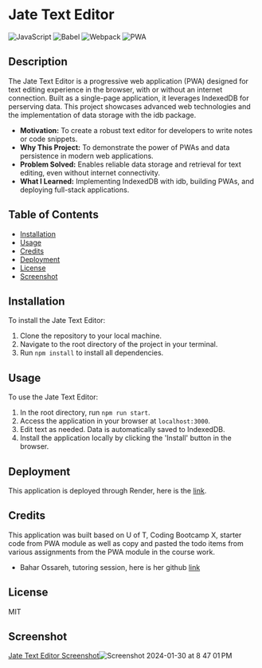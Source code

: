 # Jate Text Editor

![JavaScript](https://img.shields.io/badge/JavaScript-F7DF1E?style=for-the-badge&logo=javascript&logoColor=black)
![Babel](https://img.shields.io/badge/Babel-F9DC3e?style=for-the-badge&logo=babel&logoColor=black)
![Webpack](https://img.shields.io/badge/Webpack-8DD6F9?style=for-the-badge&logo=webpack&logoColor=black)
![PWA](https://img.shields.io/badge/PWA-5A0FC8?style=for-the-badge&logo=pwa&logoColor=white)

## Description

The Jate Text Editor is a progressive web application (PWA) designed for text editing experience in the browser, with or without an internet connection. Built as a single-page application, it leverages IndexedDB for perserving data. This project showcases advanced web technologies and the implementation of data storage with the idb package.

- **Motivation:** To create a robust text editor for developers to write notes or code snippets.
- **Why This Project:** To demonstrate the power of PWAs and data persistence in modern web applications.
- **Problem Solved:** Enables reliable data storage and retrieval for text editing, even without internet connectivity.
- **What I Learned:** Implementing IndexedDB with idb, building PWAs, and deploying full-stack applications.

## Table of Contents

- [Installation](#installation)
- [Usage](#usage)
- [Credits](#credits)
- [Deployment](#deployment)
- [License](#license)
- [Screenshot](#screenshot)

## Installation

To install the Jate Text Editor:

1. Clone the repository to your local machine.
2. Navigate to the root directory of the project in your terminal.
3. Run `npm install` to install all dependencies.

## Usage

To use the Jate Text Editor:

1. In the root directory, run `npm run start`.
2. Access the application in your browser at `localhost:3000`.
3. Edit text as needed. Data is automatically saved to IndexedDB.
4. Install the application locally by clicking the 'Install' button in the browser.


## Deployment

This application is deployed through Render, here is the [link](https://jate-text-editor-z9be.onrender.com).

## Credits
This application was built based on U of T, Coding Bootcamp X, starter code from PWA module as well as copy and pasted the todo items from various assignments from the PWA module in the course work. 
 - Bahar Ossareh, tutoring session, here is her github [link](https://github.com/bahossdev)

## License
MIT

## Screenshot

[Jate Text Editor Screenshot](assets/images/screenshot.png)![Screenshot 2024-01-30 at 8 47 01 PM](https://github.com/jassakoch/Text-Editor/assets/140959169/8720857f-4c46-48d3-960e-636982374c05)


